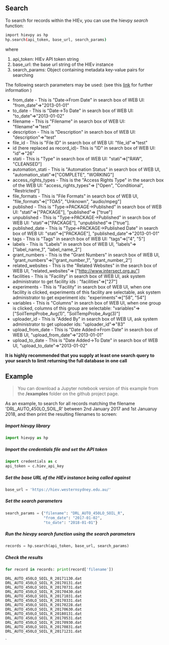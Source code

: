 ## Search
To search for records within the HIEv, you can use the hievpy _search_ function:

```sh
import hievpy as hp
hp.search(api_token, base_url, search_params)
```

where
1. api_token: HIEv API token string
2. base_url: the base url string of the HIEv instance
3. search_params: Object containing metadata key-value pairs for searching 

The following search parameters may be used:
(see this [link](https://github.com/IntersectAustralia/dc21-doc/blob/master/Search_API.md) for further information )

- from_date - This is "Date->From Date" in search box of WEB UI: "from_date"=>"2013-01-01"
- to_date - This is "Date->To Date" in search box of WEB UI: "to_date"=>"2013-01-02"
- filename - This is "Filename" in search box of WEB UI: "filename"=>"test"
- description - This is "Description" in search box of WEB UI: "description"=>"test"
- file_id - This is "File ID" in search box of WEB UI: "file_id"=>"test"
- id (here replaced as record_id)- This is "ID" in search box of WEB UI: "id"=>"26"
- stati - This is "Type" in search box of WEB UI: "stati"=>["RAW", "CLEANSED"]
- automation_stati - This is "Automation Status" in search box of WEB UI, "automation_stati"=>["COMPLETE",
  "WORKING"]
- access_rights_types - This is the "Access Rights Type" in the search box of the WEB UI: "access_rights_types"=>
  ["Open", "Conditional", "Restricted"]
- file_formats - This is "File Formats" in search box of WEB UI, "file_formats"=>["TOA5", "Unknown", "audio/mpeg"]
- published - This is "Type->PACKAGE->Published" in search box of WEB UI: "stati"=>["PACKAGE"], "published"=>
  ["true"]
- unpublished - This is "Type->PACKAGE->Published" in search box of WEB UI: "stati"=>["PACKAGE"], "unpublished"=>
  ["true"].
- published_date - This is "Type->PACKAGE->Published Date" in search box of WEB UI: "stati"=>["PACKAGE"],
  "published_date"=>"2013-01-01"
- tags - This is "Tags" in search box of WEB UI: "tags"=>["4", "5"]
- labels - This is "Labels" in search box of WEB UI, "labels"=>["label_name_1", "label_name_2"]
- grant_numbers - This is the "Grant Numbers" in search box of WEB UI, "grant_numbers"=>["grant_number_1",
  "grant_number_2"]
- related_websites - This is the "Related Websites" in the search box of WEB UI, "related_websites"=>
  ["http://www.intersect.org.au"]
- facilities - This is "Facility" in search box of WEB UI, ask system administrator to get facility ids :
  "facilities"=>["27"]
- experiments - This is "Facility" in search box of WEB UI, when one facility is clicked, experiments of this
  facility are selectable, ask system administrator to get experiment ids: "experiments"=>["58", "54"]
- variables - This is "Columns" in search box of WEB UI, when one group is clicked, columns of this group are
  selectable: "variables"=>["SoilTempProbe_Avg(1)", "SoilTempProbe_Avg(3)"]
- uploader_id - This is "Added By" in search box of WEB UI, ask system administrator to get uploader ids:
  "uploader_id"=>"83"
- upload_from_date - This is "Date Added->From Date" in search box of WEB UI, "upload_from_date"=>"2013-01-01"
- upload_to_date - This is "Date Added->To Date" in search box of WEB UI, "upload_to_date"=>"2013-01-02"


**It is highly recommended that you supply at least one search query to your search to limit returning the full 
database in one call**


## Example

> You can download a Jupyter notebook version of this example from the __/examples__ folder on the github 
project page.

As an example, to search for all records matching the filename 'DRL_AUTO_450LO_SOIL_R' between 2nd January 2017 and 
1st Januaruy 2018, and then print the resulting filenames to screen:


##### Import hievpy library

```python
import hievpy as hp
```

##### Import the credentials file and set the API token

```python
import credentials as c
api_token = c.hiev_api_key
```

##### Set the base URL of the HIEv instance being called against

```python
base_url = 'https://hiev.westernsydney.edu.au/'
```

##### Set the search parameters

```python
search_params = {"filename": "DRL_AUTO_450LO_SOIL_R",
                 "from_date": "2017-01-02",
                 "to_date": "2018-01-01"}
```

##### Run the hievpy search function using the search parameters

```python
records = hp.search(api_token, base_url, search_params)
```

##### Check the results

```python
for record in records: print(record['filename'])
```

    DRL_AUTO_450LO_SOIL_R_20171130.dat
    DRL_AUTO_450LO_SOIL_R_20170131.dat
    DRL_AUTO_450LO_SOIL_R_20170731.dat
    DRL_AUTO_450LO_SOIL_R_20170430.dat
    DRL_AUTO_450LO_SOIL_R_20171031.dat
    DRL_AUTO_450LO_SOIL_R_20170331.dat
    DRL_AUTO_450LO_SOIL_R_20170228.dat
    DRL_AUTO_450LO_SOIL_R_20170630.dat
    DRL_AUTO_450LO_SOIL_R_20180131.dat
    DRL_AUTO_450LO_SOIL_R_20170531.dat
    DRL_AUTO_450LO_SOIL_R_20170930.dat
    DRL_AUTO_450LO_SOIL_R_20170831.dat
    DRL_AUTO_450LO_SOIL_R_20171231.dat
`


